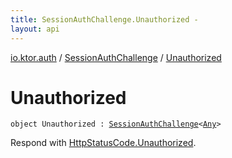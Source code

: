 ```yaml
---
title: SessionAuthChallenge.Unauthorized - 
layout: api
---
```


<div class='api-docs-breadcrumbs'><a href="../index.html">io.ktor.auth</a> / <a href="index.html">SessionAuthChallenge</a> / <a href="./-unauthorized.html">Unauthorized</a></div>

# Unauthorized

<div class="signature"><code><span class="keyword">object </span><span class="identifier">Unauthorized</span>&nbsp;<span class="symbol">:</span>&nbsp;<a href="index.html"><span class="identifier">SessionAuthChallenge</span></a><span class="symbol">&lt;</span><a href="https://kotlinlang.org/api/latest/jvm/stdlib/kotlin/-any/index.html"><span class="identifier">Any</span></a><span class="symbol">&gt;</span></code></div>

Respond with <a href="../../io.ktor.http/-http-status-code/-unauthorized.html">HttpStatusCode.Unauthorized</a>.

